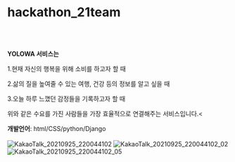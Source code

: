 # hackathon_21team
<!-- 명지대_이상민 동덕여대_정재운 숭실대_최한나--> <br><br>

**YOLOWA 서비스는**

1.현재 자신의 행복을 위해 소비를 하고자 할 때

2.삶의 질을 높여줄 수 있는 여행, 건강 등의 정보를 알고 싶을 때

3.오늘 하루 느꼈던 감정들을 기록하고자 할 때

위와 같은 수요를 가진 사람들을 가장 효율적으로 연결해주는 서비스입니다.<


**개발언어**: html/CSS/python/Django
<br><br>
![KakaoTalk_20210925_220044102](https://user-images.githubusercontent.com/81500474/134772507-ccbffadb-b133-4091-ac0d-25309bd69001.jpg)
![KakaoTalk_20210925_220044102_02](https://user-images.githubusercontent.com/81500474/134772528-2c731e20-5302-43eb-8820-0ee32b0e10db.jpg)
![KakaoTalk_20210925_220044102_05](https://user-images.githubusercontent.com/81500474/134772529-ef4ac01d-70c1-48be-a701-050bc64401f3.jpg)
